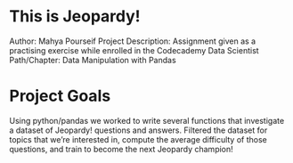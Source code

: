 # This is Jeopardy!
Author: Mahya Pourseif
Project Description:
Assignment given as a practising exercise while enrolled in the Codecademy Data Scientist Path/Chapter: Data Manipulation with Pandas

# Project Goals
Using python/pandas we worked to write several functions that investigate a dataset of Jeopardy! questions and answers. Filtered the dataset for topics that we’re interested in, compute the average difficulty of those questions, and train to become the next Jeopardy champion!
